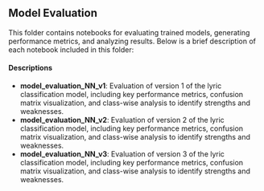 ## Model Evaluation
This folder contains notebooks for evaluating trained models, generating performance metrics, and analyzing results. Below is a brief description of each notebook included in this folder:

#### Descriptions
- **model_evaluation_NN_v1**: Evaluation of version 1 of the lyric classification model, including key performance metrics, confusion matrix visualization, and class-wise analysis to identify strengths and weaknesses.
- **model_evaluation_NN_v2**: Evaluation of version 2 of the lyric classification model, including key performance metrics, confusion matrix visualization, and class-wise analysis to identify strengths and weaknesses.
- **model_evaluation_NN_v3**: Evaluation of version 3 of the lyric classification model, including key performance metrics, confusion matrix visualization, and class-wise analysis to identify strengths and weaknesses.
